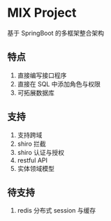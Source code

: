 # MIX Project
基于 SpringBoot 的多框架整合架构

## 特点
1. 直接编写接口程序
2. 直接在 SQL 中添加角色与权限
3. 可拓展数据库

## 支持
1. 支持跨域
2. shiro 拦截
3. shiro 认证与授权
4. restful API
5. 实体领域模型

## 待支持
1. redis 分布式 session 与缓存
